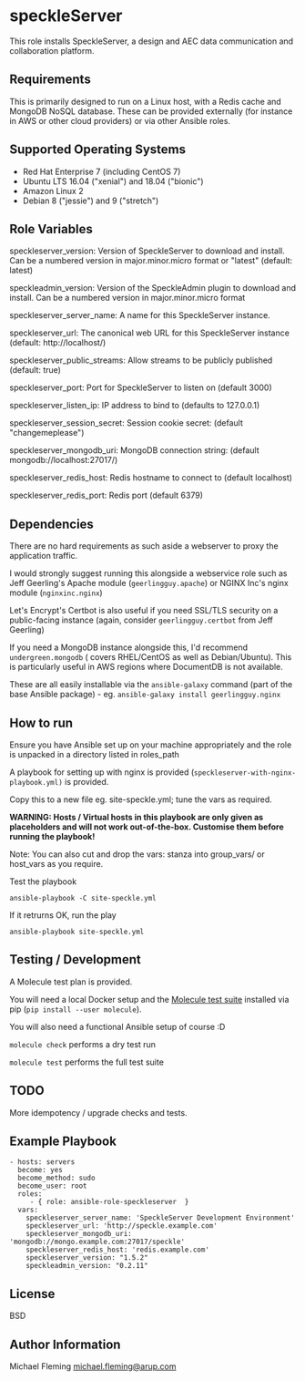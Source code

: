 speckleServer
=============

This role installs SpeckleServer, a design and AEC data communication and collaboration platform.

Requirements
------------

This is primarily designed to run on a Linux host, with a Redis cache and MongoDB NoSQL database.
These can be provided externally (for instance in AWS or other cloud providers) or via other Ansible roles.

Supported Operating Systems
---------------------------

- Red Hat Enterprise 7 (including CentOS 7)
- Ubuntu LTS 16.04 ("xenial") and 18.04 ("bionic")
- Amazon Linux 2
- Debian 8 ("jessie") and 9 ("stretch")

Role Variables
--------------

speckleserver\_version: Version of SpeckleServer to download and install. Can be a numbered version in major.minor.micro format or "latest" (default: latest)

speckleadmin\_version: Version of the SpeckleAdmin plugin to download and install. Can be a numbered version in major.minor.micro format

speckleserver\_server\_name: A name for this SpeckleServer instance.

speckleserver\_url: The canonical web URL for this SpeckleServer instance (default: http://localhost/)

speckleserver\_public\_streams: Allow streams to be publicly published (default: true)

speckleserver\_port: Port for SpeckleServer to listen on (default 3000)

speckleserver\_listen\_ip: IP address to bind to (defaults to 127.0.0.1)

speckleserver\_session\_secret: Session cookie secret: (default "changemeplease")

speckleserver\_mongodb\_uri: MongoDB connection string: (default mongodb://localhost:27017/)

speckleserver\_redis\_host: Redis hostname to connect to (default localhost)

speckleserver\_redis\_port: Redis port (default 6379)

Dependencies
------------

There are no hard requirements as such aside a webserver to proxy the application traffic.

I would strongly suggest running this alongside a webservice role such as Jeff
Geerling's Apache module (`geerlingguy.apache`) or NGINX Inc's nginx module (`nginxinc.nginx`)

Let's Encrypt's Certbot is also useful if you need SSL/TLS security on a public-facing instance (again,
consider `geerlingguy.certbot` from Jeff Geerling)

If you need a MongoDB instance alongside this, I'd recommend `undergreen.mongodb` ( covers RHEL/CentOS as well as Debian/Ubuntu).
This is particularly useful in AWS regions where DocumentDB is not available.

These are all easily installable via the `ansible-galaxy` command (part of the base Ansible package) - eg. `ansible-galaxy install geerlingguy.nginx`

How to run
----------

Ensure you have Ansible set up on your machine appropriately and the role is unpacked in a directory listed in roles_path

A playbook for setting up with nginx is provided (`speckleserver-with-nginx-playbook.yml)` is provided.

Copy this to a new file eg. site-speckle.yml; tune the vars as required.

__WARNING: Hosts / Virtual hosts in this playbook are only given as placeholders and will not work out-of-the-box. Customise them before running the playbook!__

Note: You can also cut and drop the vars: stanza into group_vars/ or host_vars as you require.

Test the playbook

    ansible-playbook -C site-speckle.yml

If it retrurns OK, run the play

    ansible-playbook site-speckle.yml

Testing / Development
---------------------

A Molecule test plan is provided. 

You will need a local Docker setup and the [Molecule test suite](https://molecule.readthedocs.io/en/stable/index.html) installed via pip (`pip install --user molecule`).

You will also need a functional Ansible setup of course :D

`molecule check` performs a dry test run

`molecule test` performs the full test suite

TODO
----

More idempotency / upgrade checks and tests.

Example Playbook
----------------
    - hosts: servers
      become: yes
      become_method: sudo
      become_user: root
      roles:
         - { role: ansible-role-speckleserver  }
      vars:
        speckleserver_server_name: 'SpeckleServer Development Environment'
        speckleserver_url: 'http://speckle.example.com'
        speckleserver_mongodb_uri: 'mongodb://mongo.example.com:27017/speckle'
        speckleserver_redis_host: 'redis.example.com'
        speckleserver_version: "1.5.2"
        speckleadmin_version: "0.2.11"

License
-------

BSD

Author Information
------------------

Michael Fleming <michael.fleming@arup.com>

